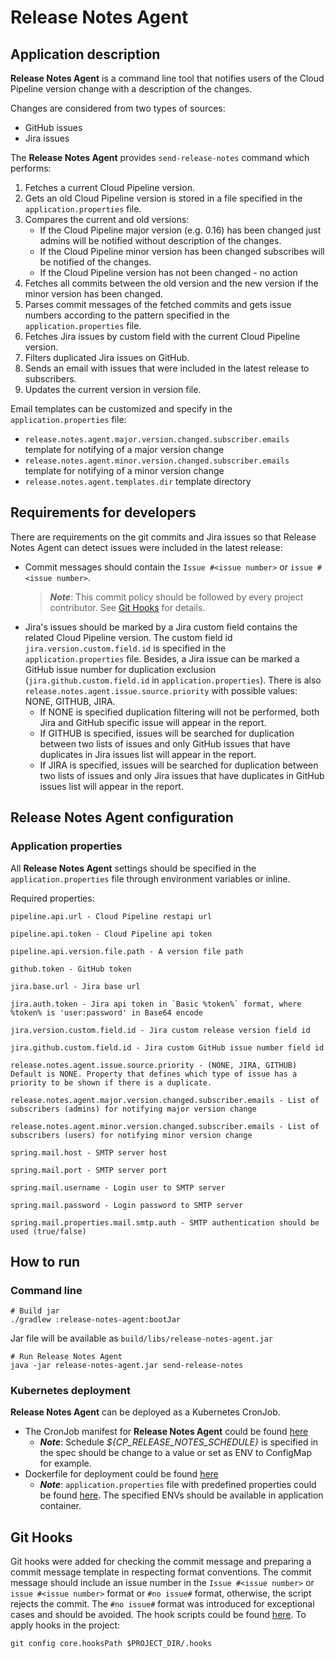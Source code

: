 # Release Notes Agent

## Application description
**Release Notes Agent** is a command line tool that notifies users of the Cloud Pipeline version change with a description of the changes.

Changes are considered from two types of sources:
- GitHub issues
- Jira issues

The **Release Notes Agent** provides `send-release-notes` command which performs:
1. Fetches a current Cloud Pipeline version.
2. Gets an old Cloud Pipeline version is stored in a file specified in the `application.properties` file. 
3. Compares the current and old versions:
   - If the Cloud Pipeline major version (e.g. 0.16) has been changed just admins will be notified without description of the changes.
   - If the Cloud Pipeline minor version has been changed subscribes will be notified of the changes.
   - If the Cloud Pipeline version has not been changed - no action
4. Fetches all commits between the old version and the new version if the minor version has been changed.
5. Parses commit messages of the fetched commits and gets issue numbers according to the pattern specified in the `application.properties` file.
6. Fetches Jira issues by custom field with the current Cloud Pipeline version.
7. Filters duplicated Jira issues on GitHub.
8. Sends an email with issues that were included in the latest release to subscribers.
9. Updates the current version in version file.

Email templates can be customized and specify in the `application.properties` file:
- `release.notes.agent.major.version.changed.subscriber.emails` template for notifying of a major version change 
- `release.notes.agent.minor.version.changed.subscriber.emails` template for notifying of a minor version change 
- `release.notes.agent.templates.dir` template directory

## Requirements for developers

There are requirements on the git commits and Jira issues so that Release Notes Agent can detect
issues were included in the latest release:

- Commit messages should contain the `Issue #<issue number>` or `issue #<issue number>`.
  > **_Note_**: This commit policy should be followed by every project contributor.
  See [Git Hooks](#git-hooks) for details.
- Jira's issues should be marked by a Jira custom field contains the related Cloud Pipeline version.
  The custom field id `jira.version.custom.field.id` is specified in the `application.properties` file.
  Besides, a Jira issue can be marked a GitHub issue number for duplication exclusion (`jira.github.custom.field.id` in `application.properties`).
  There is also `release.notes.agent.issue.source.priority` with possible values: NONE, GITHUB, JIRA. 
  - If NONE is specified duplication filtering will not be performed, both Jira and GitHub specific issue will appear in the report.
  - If GITHUB is specified, issues will be searched for duplication between two lists of issues and only GitHub issues that have duplicates in Jira issues list will appear in the report.
  - If JIRA is specified, issues will be searched for duplication between two lists of issues and only Jira issues that have duplicates in GitHub issues list will appear in the report.

## Release Notes Agent configuration

### Application properties

All **Release Notes Agent** settings should be specified in the `application.properties` file through environment variables or inline.

Required properties:
```
pipeline.api.url - Cloud Pipeline restapi url
```
```
pipeline.api.token - Cloud Pipeline api token
```
```
pipeline.api.version.file.path - A version file path
```
```
github.token - GitHub token
```
```
jira.base.url - Jira base url
```
```
jira.auth.token - Jira api token in `Basic %token%` format, where %token% is 'user:password' in Base64 encode 
```
```
jira.version.custom.field.id - Jira custom release version field id
```
```
jira.github.custom.field.id - Jira custom GitHub issue number field id
```
```
release.notes.agent.issue.source.priority - (NONE, JIRA, GITHUB) Default is NONE. Property that defines which type of issue has a priority to be shown if there is a duplicate.
```
```
release.notes.agent.major.version.changed.subscriber.emails - List of subscribers (admins) for notifying major version change
```
```
release.notes.agent.minor.version.changed.subscriber.emails - List of subscribers (users) for notifying minor version change
```
```
spring.mail.host - SMTP server host
```
```
spring.mail.port - SMTP server port
```
```
spring.mail.username - Login user to SMTP server
```
```
spring.mail.password - Login password to SMTP server
```
```
spring.mail.properties.mail.smtp.auth - SMTP authentication should be used (true/false)
```

## How to run

### Command line

~~~
# Build jar
./gradlew :release-notes-agent:bootJar
~~~

Jar file will be available as `build/libs/release-notes-agent.jar`
~~~ 
# Run Release Notes Agent
java -jar release-notes-agent.jar send-release-notes
~~~ 

### Kubernetes deployment

**Release Notes Agent** can be deployed as a Kubernetes CronJob.
- The CronJob manifest for **Release Notes Agent** could be found [here](deploy/contents/k8s/cp-release-notes/cp-release-notes-dpl.yaml)
  - **_Note_**: Schedule _${CP_RELEASE_NOTES_SCHEDULE}_ is specified in the spec should be change to a value or set as ENV to ConfigMap for example.
- Dockerfile for deployment could be found [here](deploy/docker/cp-release-notes/Dockerfile) 
  - **_Note_**: `application.properties` file with predefined properties could be found [here](deploy/docker/cp-release-notes/config/application.properties).
    The specified ENVs should be available in application container.
  
## Git Hooks

Git hooks were added for checking the commit message and preparing a commit message template in respecting format conventions.
The commit message should include an issue number in the `Issue #<issue number>` or `issue #<issue number>` format or `#no issue#` format, 
otherwise, the script rejects the commit. 
The `#no issue#` format was introduced for exceptional cases and should be avoided.
The hook scripts could be found [here](.hooks).
To apply hooks in the project:

~~~
git config core.hooksPath $PROJECT_DIR/.hooks
~~~

